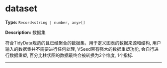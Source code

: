 # dataset

**Type:** `Record<string | number, any>[]`

**Description:**
数据集
  
  符合TidyData规范的且已经聚合的数据集，用于定义图表的数据来源和结构, 用户输入的数据集并不需要进行任何处理, VSeed带有强大的数据重塑功能, 会自行进行数据重塑, 百分比柱状图的数据最终会被转换为2个维度, 1个指标.

---

